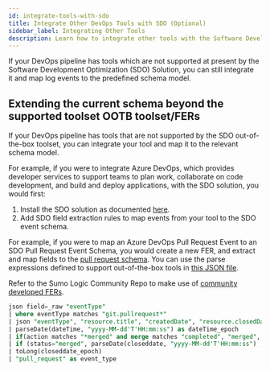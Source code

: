 ```yaml
---
id: integrate-tools-with-sdo
title: Integrate Other DevOps Tools with SDO (Optional)
sidebar_label: Integrating Other Tools
description: Learn how to integrate other tools with the Software Development Optimization Solution.
---
```


If your DevOps pipeline has tools which are not supported at present by the Software Development Optimization (SDO) Solution, you can still integrate it and map log events to the predefined schema model. 

## Extending the current schema beyond the supported toolset OOTB toolset/FERs

If your DevOps pipeline has tools that are not supported by the SDO out-of-the-box toolset, you can integrate your tool and map it to the relevant schema model. 

For example, if you were to integrate Azure DevOps, which provides developer services to support teams to plan work, collaborate on code development, and build and deploy applications, with the SDO solution, you would first:

1. Install the SDO solution as documented [here](install-sdo-app-view-dashboards.md).
1. Add SDO field extraction rules to map events from your tool to the SDO event schema.

For example, if you were to map an Azure DevOps Pull Request Event to an SDO Pull Request Event Schema, you would create a new FER, and extract and map fields to the [pull request schema](supported-tools-schema.md). You can use the parse expressions defined to support out-of-the-box tools in [this JSON file](https://github.com/SumoLogic/sumologic-solution-templates/blob/master/software-development-optimization-terraform/sdo_app_artifacts/sdo_fer.json).

Refer to the Sumo Logic Community Repo to make use of [community developed FERs](https://github.com/SumoLogic/sumologic-content/tree/master/Software-Development-Optimization).

```sql
json field=_raw "eventType"
| where eventType matches "git.pullrequest*"
| json "eventType", "resource.title", "createdDate", "resource.closedDate", "resource.repository.name", "resource.status" , "resource.url", "resource.lastMergeSourceCommit.commitId", "resource.targetRefName", "resource.createdBy.displayName", "resource.repository.project.name", "resource.reviewers[0].displayName" as action, title, dateTime, closeddate ,repository_name,  merge, link, commit_id, target_branch ,user, service, reviewers nodrop
| parseDate(dateTime, "yyyy-MM-dd'T'HH:mm:ss") as dateTime_epoch
| if(action matches "*merged" and merge matches "completed", "merged", if(action matches "*merged" and merge matches "active", "declined", if (action matches "*created", "created", "other"  ))) as status
| if (status="merged", parseDate(closeddate, "yyyy-MM-dd'T'HH:mm:ss") , 000000000 ) as closeddate_epoch
| toLong(closeddate_epoch)
| "pull_request" as event_type
```
